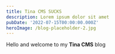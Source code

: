 ```yaml
---
title: Tina CMS SUCKS
description: Lorem ipsum dolor sit amet
pubDate: '2022-07-15T00:00:00.000Z'
heroImage: /blog-placeholder-2.jpg
---
```



Hello and welcome to my **Tina CMS** blog
